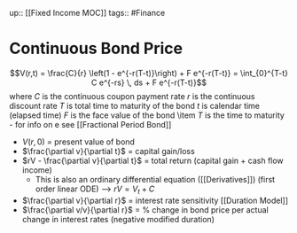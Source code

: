 up:: [[Fixed Income MOC]]
tags:: #Finance 
# Continuous Bond Price
$$V(r,t) = \frac{C}{r} \left(1 - e^{-r(T-t)}\right) + F e^{-r(T-t)} = \int_{0}^{T-t} C e^{-rs} \, ds + F e^{-r(T-t)}$$
$$$$
where
	$C$ is the continuous coupon payment rate 
	$r$ is the continuous discount rate 
	$T$ is total time to maturity of the bond
	$t$ is calendar time (elapsed time)
	$F$ is the face value of the bond \item $T$ is the time to maturity
	- for info on e see [[Fractional Period Bond]]

- $V(r,0)$ = present value of bond
- $\frac{\partial v}{\partial t}$ = capital gain/loss
- $rV - \frac{\partial v}{\partial t}$ = total return (capital gain + cash flow income)
	- This is also an ordinary differential equation ([[Derivatives]]) (first order linear ODE) --> $rV = V_t + C$
- $\frac{\partial v}{\partial r}$ = interest rate sensitivity [[Duration Model]]
- $\frac{\partial v/v}{\partial r}$ = % change in bond price per actual change in interest rates (negative modified duration)